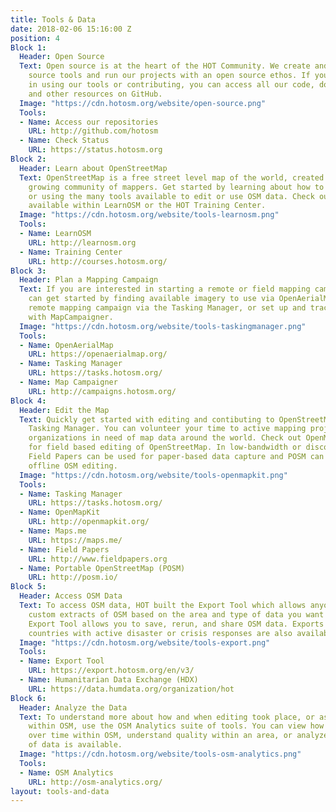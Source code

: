 ```yaml
---
title: Tools & Data
date: 2018-02-06 15:16:00 Z
position: 4
Block 1:
  Header: Open Source
  Text: Open source is at the heart of the HOT Community. We create and build open
    source tools and run our projects with an open source ethos. If you are interested
    in using our tools or contributing, you can access all our code, documentation,
    and other resources on GitHub.
  Image: "https://cdn.hotosm.org/website/open-source.png"
  Tools:
  - Name: Access our repositories
    URL: http://github.com/hotosm
  - Name: Check Status
    URL: https://status.hotosm.org
Block 2:
  Header: Learn about OpenStreetMap
  Text: OpenStreetMap is a free street level map of the world, created by an ever
    growing community of mappers. Get started by learning about how to edit OpenStreetMap
    or using the many tools available to edit or use OSM data. Check out the resources
    available within LearnOSM or the HOT Training Center.
  Image: "https://cdn.hotosm.org/website/tools-learnosm.png"
  Tools:
  - Name: LearnOSM
    URL: http://learnosm.org
  - Name: Training Center
    URL: http://courses.hotosm.org/
Block 3:
  Header: Plan a Mapping Campaign
  Text: If you are interested in starting a remote or field mapping campaign, you
    can get started by finding available imagery to use via OpenAerialMap, plan a
    remote mapping campaign via the Tasking Manager, or set up and track a field campaign
    with MapCampaigner.
  Image: "https://cdn.hotosm.org/website/tools-taskingmanager.png"
  Tools:
  - Name: OpenAerialMap
    URL: https://openaerialmap.org/
  - Name: Tasking Manager
    URL: https://tasks.hotosm.org/
  - Name: Map Campaigner
    URL: http://campaigns.hotosm.org/
Block 4:
  Header: Edit the Map
  Text: Quickly get started with editing and contibuting to OpenStreetMap via the
    Tasking Manager. You can volunteer your time to active mapping projects and support
    organizations in need of map data around the world. Check out OpenMapKit or Maps.me
    for field based editing of OpenStreetMap. In low-bandwidth or disconnected environments,
    Field Papers can be used for paper-based data capture and POSM can be used for
    offline OSM editing.
  Image: "https://cdn.hotosm.org/website/tools-openmapkit.png"
  Tools:
  - Name: Tasking Manager
    URL: https://tasks.hotosm.org/
  - Name: OpenMapKit
    URL: http://openmapkit.org/
  - Name: Maps.me
    URL: https://maps.me/
  - Name: Field Papers
    URL: http://www.fieldpapers.org
  - Name: Portable OpenStreetMap (POSM)
    URL: http://posm.io/
Block 5:
  Header: Access OSM Data
  Text: To access OSM data, HOT built the Export Tool which allows anyone to create
    custom extracts of OSM based on the area and type of data you want to access.
    Export Tool allows you to save, rerun, and share OSM data. Exports for selected
    countries with active disaster or crisis responses are also available via HDX.
  Image: "https://cdn.hotosm.org/website/tools-export.png"
  Tools:
  - Name: Export Tool
    URL: https://export.hotosm.org/en/v3/
  - Name: Humanitarian Data Exchange (HDX)
    URL: https://data.humdata.org/organization/hot
Block 6:
  Header: Analyze the Data
  Text: To understand more about how and when editing took place, or assess quality
    within OSM, use the OSM Analytics suite of tools. You can view how data has changed
    over time within OSM, understand quality within an area, or analyze what type
    of data is available.
  Image: "https://cdn.hotosm.org/website/tools-osm-analytics.png"
  Tools:
  - Name: OSM Analytics
    URL: http://osm-analytics.org/
layout: tools-and-data
---
```


